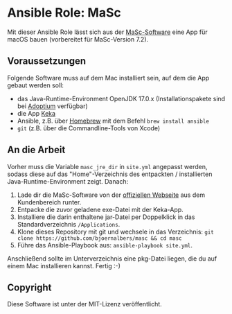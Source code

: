 # Ansible Role: MaSc

Mit dieser Ansible Role lässt sich aus der [MaSc-Software](http://kv-it-gmbh.de/masc/)
eine App für macOS bauen (vorbereitet für MaSc-Version 7.2).

## Voraussetzungen

Folgende Software muss auf dem Mac installiert sein, auf dem die App gebaut
werden soll:

- das Java-Runtime-Environment OpenJDK 17.0.x (Installationspakete sind bei
  [Adoptium](https://adoptium.net/de/) verfügbar)
- die App [Keka](http://www.kekaosx.com/de/)
- Ansible, z.B. über [Homebrew](https://brew.sh/index_de) mit dem Befehl `brew install ansible`
- `git` (z.B. über die Commandline-Tools von Xcode)

## An die Arbeit

Vorher muss die Variable `masc_jre_dir` in `site.yml` angepasst werden, sodass
diese auf das "Home"-Verzeichnis des entpackten / installierten
Java-Runtime-Environment zeigt.
Danach:

1. Lade dir die MaSc-Software von der [offiziellen
   Webseite](http://kv-it-gmbh.de) aus dem Kundenbereich runter.
2. Entpacke die zuvor geladene exe-Datei mit der Keka-App.
3. Installiere die darin enthaltene jar-Datei per Doppelklick in das
   Standardverzeichnis `/Applications`.
4. Klone dieses Repository mit git und wechsele in das Verzeichnis:
   `git clone https://github.com/bjoernalbers/masc && cd masc`
5. Führe das Ansible-Playbook aus: `ansible-playbook site.yml`.

Anschließend sollte im Unterverzeichnis eine pkg-Datei liegen, die du auf einem
Mac installieren kannst.
Fertig :-)

## Copyright

Diese Software ist unter der MIT-Lizenz veröffentlicht.
